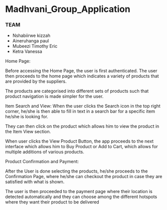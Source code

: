 # Madhvani_Group_Application


### TEAM

* Nshabiirwe kizzah
* Aineruhanga paul
* Mubeezi Timothy Eric
* Ketra Vanessa

Home Page:

Before accessing the Home Page, the user is first authenticated. The user then proceeds to the home page which indicates a variety of products that are provided by the suppliers.

The products are categorised into different sets of products such that product navigation is made simpler for the user.


Item Search and View:
When the user clicks the Search icon in the top right corner, he/she is then able to fill in text in a search bar for a specific item he/she is looking for.

They can then click on the product which allows him to view the product in the Item View section.

When user clicks the View Product Button, the app proceeds to the next interface which allows him to Buy Product or Add to Cart, which allows for multiple additions of various products.


Product Confirmation and Payment:

After the User is done selecting the products, he/she proceeds to the Confirmation Page, where he/she can checkout the product in case they are satisfied with what is shown.

The user is then proceeded to the payment page where their location is detected automatically and they can choose among the different hotspots where they want their product to be delivered


















